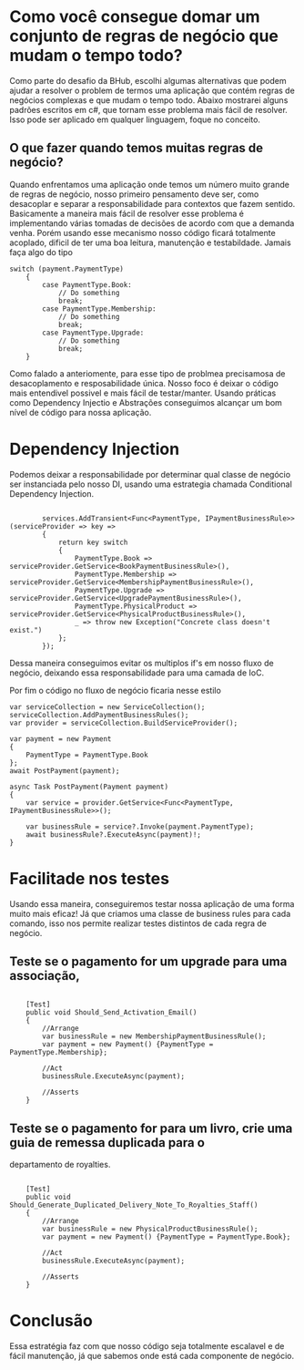 # Como você consegue domar um conjunto de regras de negócio que mudam o tempo todo?

Como parte do desafio da BHub, escolhi algumas alternativas que podem ajudar a resolver o problem de termos uma aplicação que contém regras de negócios
complexas e que mudam o tempo todo. 
Abaixo mostrarei alguns padrões escritos em c#, que tornam esse problema mais fácil de resolver. Isso pode ser aplicado em qualquer linguagem, foque no conceito.


## O que fazer quando temos muitas regras de negócio?


Quando enfrentamos uma aplicação onde temos um número muito grande de regras de negócio, nosso primeiro pensamento deve ser, como desacoplar e separar a responsabilidade
para contextos que fazem sentido.
Basicamente a maneira mais fácil de resolver esse problema é implementando várias tomadas de decisões de acordo com que a demanda venha. Porém usando esse mecanismo
nosso código ficará totalmente acoplado, dificil de ter uma boa leitura, manutenção e testabildade. Jamais faça algo do tipo

```
switch (payment.PaymentType)
    {
        case PaymentType.Book:
            // Do something
            break;
        case PaymentType.Membership:
            // Do something
            break;
        case PaymentType.Upgrade:
            // Do something
            break;
    }
```

Como falado a anteriomente, para esse tipo de problmea precisamosa de desacoplamento e resposabilidade única. Nosso foco é deixar o código mais entendivel possivel
e mais fácil de testar/manter. Usando práticas como Dependency Injectio e Abstrações conseguimos alcançar um bom nível de código para nossa aplicação.


# Dependency Injection

Podemos deixar a responsabilidade por determinar qual classe de negócio ser instanciada pelo nosso DI, usando uma estrategia chamada Conditional Dependency Injection.

```

        services.AddTransient<Func<PaymentType, IPaymentBusinessRule>>(serviceProvider => key =>
        {
            return key switch
            {
                PaymentType.Book => serviceProvider.GetService<BookPaymentBusinessRule>(),
                PaymentType.Membership => serviceProvider.GetService<MembershipPaymentBusinessRule>(),
                PaymentType.Upgrade => serviceProvider.GetService<UpgradePaymentBusinessRule>(),
                PaymentType.PhysicalProduct => serviceProvider.GetService<PhysicalProductBusinessRule>(),
                _ => throw new Exception("Concrete class doesn't exist.")
            };
        });
```

Dessa maneira conseguimos evitar os multiplos if's em nosso fluxo de negócio, deixando essa responsabilidade para uma camada de IoC.

Por fim o código no fluxo de negócio ficaria nesse estilo

```
var serviceCollection = new ServiceCollection();
serviceCollection.AddPaymentBusinessRules();
var provider = serviceCollection.BuildServiceProvider();

var payment = new Payment
{
    PaymentType = PaymentType.Book
};
await PostPayment(payment);

async Task PostPayment(Payment payment)
{
    var service = provider.GetService<Func<PaymentType, IPaymentBusinessRule>>();

    var businessRule = service?.Invoke(payment.PaymentType);
    await businessRule?.ExecuteAsync(payment)!;
}

```

# Facilitade nos testes

Usando essa maneira, conseguiremos testar nossa aplicação de uma forma muito mais eficaz! Já que criamos uma classe de business rules para cada comando, isso nos permite realizar testes distintos de cada regra de negócio. 

## Teste se o pagamento for um upgrade para uma associação,
```

    [Test]
    public void Should_Send_Activation_Email()
    {
        //Arrange
        var businessRule = new MembershipPaymentBusinessRule();
        var payment = new Payment() {PaymentType = PaymentType.Membership};
        
        //Act
        businessRule.ExecuteAsync(payment);
        
        //Asserts
    }

```

## Teste se o pagamento for para um livro, crie uma guia de remessa duplicada para o
departamento de royalties.

```

    [Test]
    public void Should_Generate_Duplicated_Delivery_Note_To_Royalties_Staff()
    {
        //Arrange
        var businessRule = new PhysicalProductBusinessRule();
        var payment = new Payment() {PaymentType = PaymentType.Book};
        
        //Act
        businessRule.ExecuteAsync(payment);
        
        //Asserts
    }

```
 # Conclusão
 
 
 Essa estratégia faz com que nosso código seja totalmente escalavel e de fácil manutenção, já que sabemos onde está cada componente de negócio.
